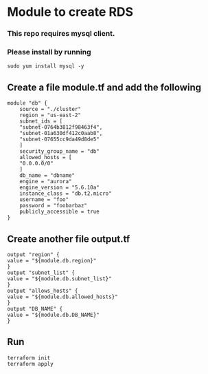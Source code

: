
# Module to create RDS

### This repo requires mysql client.
### Please install by running 
```
sudo yum install mysql -y
```

## Create a file module.tf and add the following



```
module "db" {
    source = "./cluster"
    region = "us-east-2"
    subnet_ids = [
    "subnet-0764b3812f98463f4", 
    "subnet-01a630df412c0aab8", 
    "subnet-07655cc9da49d8de5"
    ]
    security_group_name = "db"
    allowed_hosts = [
    "0.0.0.0/0"
    ]
    db_name = "dbname"
    engine = "aurora"
    engine_version = "5.6.10a"
    instance_class = "db.t2.micro"
    username = "foo"
    password = "foobarbaz"
    publicly_accessible = true
}

```

## Create another file output.tf
```
output "region" {
value = "${module.db.region}"
}
output "subnet_list" {
value = "${module.db.subnet_list}"
}
output "allows_hosts" {
value = "${module.db.allowed_hosts}"
}
output "DB_NAME" {
value = "${module.db.DB_NAME}"
}
```

## Run 
```
terraform init 
terraform apply
```
